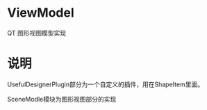 # ViewModel
QT 图形视图模型实现

# 说明
UsefulDesignerPlugin部分为一个自定义的插件，用在ShapeItem里面。

SceneModle模块为图形视图部分的实现
